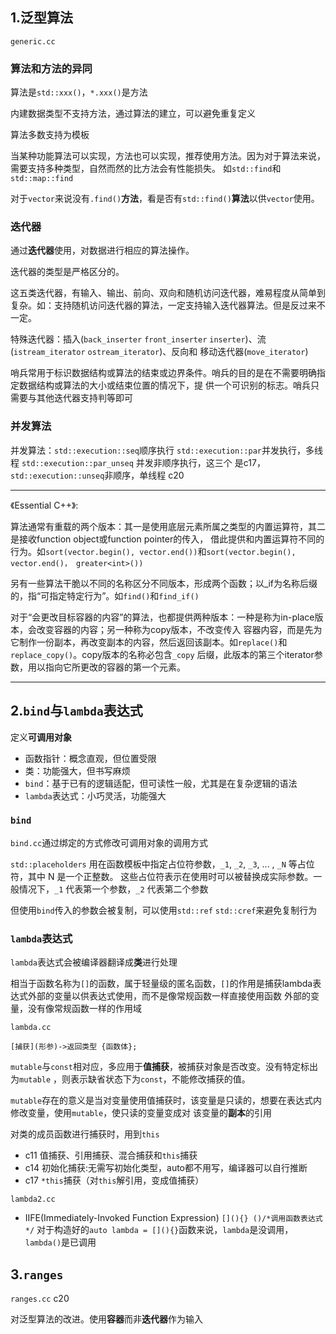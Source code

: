## 1.泛型算法
`generic.cc`
### 算法和方法的异同
算法是`std::xxx()`，`*.xxx()`是方法
 
内建数据类型不支持方法，通过算法的建立，可以避免重复定义

算法多数支持为模板

当某种功能算法可以实现，方法也可以实现，推荐使用方法。因为对于算法来说，需要支持多种类型，自然而然的比方法会有性能损失。
如`std::find`和`std::map::find`

对于`vector`来说没有`.find()`**方法**，看是否有`std::find()`**算法**以供`vector`使用。

### 迭代器
通过**迭代器**使用，对数据进行相应的算法操作。

迭代器的类型是严格区分的。

这五类迭代器，有输入、输出、前向、双向和随机访问迭代器，难易程度从简单到复杂。如：支持随机访问迭代器的算法，一定支持输入迭代器算法。但是反过来不一定。

特殊迭代器：插入(`back_inserter` `front_inserter` `inserter`)、流(`istream_iterator` `ostream_iterator`)、反向和
移动迭代器(`move_iterator`)

哨兵常用于标识数据结构或算法的结束或边界条件。哨兵的目的是在不需要明确指定数据结构或算法的大小或结束位置的情况下，提
供一个可识别的标志。哨兵只需要与其他迭代器支持判等即可

### 并发算法
并发算法：`std::execution::seq`顺序执行 `std::execution::par`并发执行，多线程 `std::execution::par_unseq` 并发非顺序执行，这三个
是c17，`std::execution::unseq`非顺序，单线程 c20

---
《Essential C++》: 

算法通常有重载的两个版本：其一是使用底层元素所属之类型的内置运算符，其二是接收function object或function pointer的传入，
借此提供和内置运算符不同的行为。如`sort(vector.begin(), vector.end())`和`sort(vector.begin(), vector.end()， greater<int>())`

另有一些算法干脆以不同的名称区分不同版本，形成两个函数；以_if为名称后缀的，指“可指定特定行为”。如`find()`和`find_if()`

对于“会更改目标容器的内容”的算法，也都提供两种版本：一种是称为in-place版本，会改变容器的内容；另一种称为copy版本，不改变传入
容器内容，而是先为它制作一份副本，再改变副本的内容，然后返回该副本。如`replace()`和`replace_copy()`。copy版本的名称必包含`_copy`
后缀，此版本的第三个iterator参数，用以指向它所更改的容器的第一个元素。

---

## 2.`bind`与`lambda`表达式
定义**可调用对象**
- 函数指针：概念直观，但位置受限
- 类：功能强大，但书写麻烦
- `bind`：基于已有的逻辑适配，但可读性一般，尤其是在复杂逻辑的语法
- `lambda`表达式：小巧灵活，功能强大
### `bind`
`bind.cc`通过绑定的方式修改可调用对象的调用方式

`std::placeholders` 用在函数模板中指定占位符参数，`_1`, `_2`, `_3`, ... , `_N` 等占位符，其中 N 是一个正整数。
这些占位符表示在使用时可以被替换成实际参数。一般情况下，`_1` 代表第一个参数，`_2` 代表第二个参数

但使用`bind`传入的参数会被复制，可以使用`std::ref` `std::cref`来避免复制行为
### `lambda`表达式
`lambda`表达式会被编译器翻译成**类**进行处理

相当于函数名称为`[]`的函数，属于轻量级的匿名函数，`[]`的作用是捕获lambda表达式外部的变量以供表达式使用，而不是像常规函数一样直接使用函数
外部的变量，没有像常规函数一样的作用域

`lambda.cc`

`[捕获](形参)->返回类型 {函数体};`

`mutable`与`const`相对应，多应用于**值捕获**，被捕获对象是否改变。没有特定标出为`mutable`
，则表示缺省状态下为`const`，不能修改捕获的值。

`mutable`存在的意义是当对变量使用值捕获时，该变量是只读的，想要在表达式内修改变量，使用`mutable`，使只读的变量变成对
该变量的**副本**的引用

对类的成员函数进行捕获时，用到`this`

- c11 值捕获、引用捕获、混合捕获和`this`捕获
- c14 初始化捕获:无需写初始化类型，auto都不用写，编译器可以自行推断
- c17 `*this`捕获（对`this`解引用，变成值捕获）

`lambda2.cc`

- IIFE(Immediately-Invoked Function Expression)
`[](){} ()/*调用函数表达式*/` 对于构造好的`auto lambda = [](){}`函数来说，`lambda`是没调用，`lambda()`是已调用

## 3.`ranges`
`ranges.cc` c20

对泛型算法的改进。使用**容器**而非**迭代器**作为输入